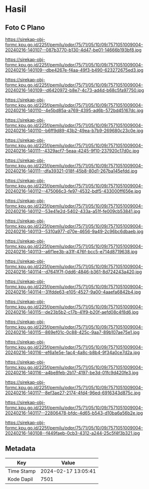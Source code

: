 # Hasil

## Foto C Plano

https://sirekap-obj-formc.kpu.go.id/225f/pemilu/pdpr/75/71/05/10/09/7571051009004-20240216-140107--087b3770-b130-4d47-be01-14666b193bf8.jpg

https://sirekap-obj-formc.kpu.go.id/225f/pemilu/pdpr/75/71/05/10/09/7571051009004-20240216-140109--dbe4267e-f4aa-49f3-b490-623272675ed3.jpg

https://sirekap-obj-formc.kpu.go.id/225f/pemilu/pdpr/75/71/05/10/09/7571051009004-20240216-140109--d6420972-b8e7-4c73-ad4d-b68c5fa97750.jpg

https://sirekap-obj-formc.kpu.go.id/225f/pemilu/pdpr/75/71/05/10/09/7571051009004-20240216-140110--4e5bd85a-a769-4395-ad6b-572bd45167dc.jpg

https://sirekap-obj-formc.kpu.go.id/225f/pemilu/pdpr/75/71/05/10/09/7571051009004-20240216-140110--b6ff9d89-43b2-49ea-b7b9-269680c23c0e.jpg

https://sirekap-obj-formc.kpu.go.id/225f/pemilu/pdpr/75/71/05/10/09/7571051009004-20240216-140111--4329acf7-5eaa-4245-9f10-237920c17d0c.jpg

https://sirekap-obj-formc.kpu.go.id/225f/pemilu/pdpr/75/71/05/10/09/7571051009004-20240216-140111--dfa39321-018f-45b8-80d1-267ba145efdd.jpg

https://sirekap-obj-formc.kpu.go.id/225f/pemilu/pdpr/75/71/05/10/09/7571051009004-20240216-140112--475066c3-fe97-4532-bdf5-433000ff656e.jpg

https://sirekap-obj-formc.kpu.go.id/225f/pemilu/pdpr/75/71/05/10/09/7571051009004-20240216-140112--53e41e2d-5402-433a-a51f-fe009cb53841.jpg

https://sirekap-obj-formc.kpu.go.id/225f/pemilu/pdpr/75/71/05/10/09/7571051009004-20240216-140113--5310a977-d70e-4656-9a49-2c96bc6dbaeb.jpg

https://sirekap-obj-formc.kpu.go.id/225f/pemilu/pdpr/75/71/05/10/09/7571051009004-20240216-140113--a6f1ee3b-a31f-476f-bcc5-e714d8719638.jpg

https://sirekap-obj-formc.kpu.go.id/225f/pemilu/pdpr/75/71/05/10/09/7571051009004-20240216-140114--d7641f7f-0dd6-4846-b361-8d724243a420.jpg

https://sirekap-obj-formc.kpu.go.id/225f/pemilu/pdpr/75/71/05/10/09/7571051009004-20240216-140114--31fdde63-e105-4527-9a00-4aaefa6842b4.jpg

https://sirekap-obj-formc.kpu.go.id/225f/pemilu/pdpr/75/71/05/10/09/7571051009004-20240216-140115--de23b5b2-c17b-41f9-b20f-aefd08c4f8d6.jpg

https://sirekap-obj-formc.kpu.go.id/225f/pemilu/pdpr/75/71/05/10/09/7571051009004-20240216-140115--869ef01c-0c88-425c-9aa7-89b107ae75e1.jpg

https://sirekap-obj-formc.kpu.go.id/225f/pemilu/pdpr/75/71/05/10/09/7571051009004-20240216-140116--ef6a1e5e-1ac4-4a8c-b8b4-9f34a0ce7d2a.jpg

https://sirekap-obj-formc.kpu.go.id/225f/pemilu/pdpr/75/71/05/10/09/7571051009004-20240216-140116--a4be8feb-2b17-4197-be3d-01fc9d420fe3.jpg

https://sirekap-obj-formc.kpu.go.id/225f/pemilu/pdpr/75/71/05/10/09/7571051009004-20240216-140117--8ef3ae27-2174-4fd4-96ed-6916343d875c.jpg

https://sirekap-obj-formc.kpu.go.id/225f/pemilu/pdpr/75/71/05/10/09/7571051009004-20240216-140117--22806478-bfdc-4d65-b543-d10ba6a56b2e.jpg

https://sirekap-obj-formc.kpu.go.id/225f/pemilu/pdpr/75/71/05/10/09/7571051009004-20240216-140108--f449faeb-0cb3-4312-a244-25c5f4f3b321.jpg


## Metadata

| Key        | Value               |
| ---------- | ------------------- |
| Time Stamp | 2024-02-17 13:05:41 |
| Kode Dapil | 7501                |



